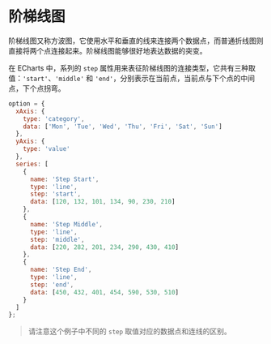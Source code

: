 # 阶梯线图

阶梯线图又称方波图，它使用水平和垂直的线来连接两个数据点，而普通折线图则直接将两个点连接起来。阶梯线图能够很好地表达数据的突变。

在 ECharts 中，系列的 `step` 属性用来表征阶梯线图的连接类型，它共有三种取值：`'start'`、`'middle'` 和 `'end'`，分别表示在当前点，当前点与下个点的中间点，下个点拐弯。

```js [live]
option = {
  xAxis: {
    type: 'category',
    data: ['Mon', 'Tue', 'Wed', 'Thu', 'Fri', 'Sat', 'Sun']
  },
  yAxis: {
    type: 'value'
  },
  series: [
    {
      name: 'Step Start',
      type: 'line',
      step: 'start',
      data: [120, 132, 101, 134, 90, 230, 210]
    },
    {
      name: 'Step Middle',
      type: 'line',
      step: 'middle',
      data: [220, 282, 201, 234, 290, 430, 410]
    },
    {
      name: 'Step End',
      type: 'line',
      step: 'end',
      data: [450, 432, 401, 454, 590, 530, 510]
    }
  ]
};
```

> 请注意这个例子中不同的 `step` 取值对应的数据点和连线的区别。
